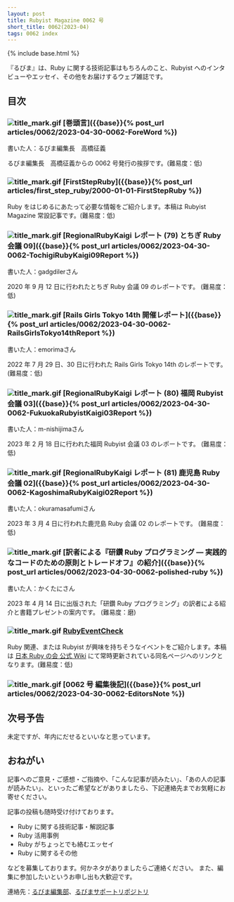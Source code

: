 ```yaml
---
layout: post
title: Rubyist Magazine 0062 号
short_title: 0062(2023-04)
tags: 0062 index
---
```

{% include base.html %}

『るびま』は、Ruby に関する技術記事はもちろんのこと、Rubyist へのインタビューやエッセイ、その他をお届けするウェブ雑誌です。

## 目次

### ![title_mark.gif]({{base}}{{site.baseurl}}/images/title_mark.gif) [巻頭言]({{base}}{% post_url articles/0062/2023-04-30-0062-ForeWord %})

書いた人：るびま編集長　高橋征義

るびま編集長　高橋征義からの 0062 号発行の挨拶です。(難易度：低)

### ![title_mark.gif]({{base}}{{site.baseurl}}/images/title_mark.gif) [FirstStepRuby]({{base}}{% post_url articles/first_step_ruby/2000-01-01-FirstStepRuby %})

Ruby をはじめるにあたって必要な情報をご紹介します。本稿は Rubyist Magazine 常設記事です。(難易度：低)

### ![title_mark.gif]({{base}}{{site.baseurl}}/images/title_mark.gif) [RegionalRubyKaigi レポート (79) とちぎ Ruby 会議 09]({{base}}{% post_url articles/0062/2023-04-30-0062-TochigiRubyKaigi09Report %})

書いた人：gadgdilerさん

2020 年 9 月 12 日に行われたとちぎ Ruby 会議 09 のレポートです。  (難易度：低)

### ![title_mark.gif]({{base}}{{site.baseurl}}/images/title_mark.gif) [Rails Girls Tokyo 14th 開催レポート]({{base}}{% post_url articles/0062/2023-04-30-0062-RailsGirlsTokyo14thReport %})

書いた人：emorimaさん

2022 年 7 月 29 日、30 日に行われた Rails Girls Tokyo 14th のレポートです。  (難易度：低)
### ![title_mark.gif]({{base}}{{site.baseurl}}/images/title_mark.gif) [RegionalRubyKaigi レポート (80) 福岡 Rubyist 会議 03]({{base}}{% post_url articles/0062/2023-04-30-0062-FukuokaRubyistKaigi03Report %})

書いた人：m-nishijimaさん

2023 年 2 月 18 日に行われた福岡 Rubyist 会議 03 のレポートです。  (難易度：低)


### ![title_mark.gif]({{base}}{{site.baseurl}}/images/title_mark.gif) [RegionalRubyKaigi レポート (81) 鹿児島 Ruby 会議 02]({{base}}{% post_url articles/0062/2023-04-30-0062-KagoshimaRubyKaigi02Report %})

書いた人：okuramasafumiさん

2023 年 3 月 4 日に行われた鹿児島 Ruby 会議 02 のレポートです。  (難易度：低)


### ![title_mark.gif]({{base}}{{site.baseurl}}/images/title_mark.gif) [訳者による『研鑽 Ruby プログラミング ― 実践的なコードのための原則とトレードオフ』の紹介]({{base}}{% post_url articles/0062/2023-04-30-0062-polished-ruby %})

書いた人：かくたにさん

2023 年 4 月 14 日に出版された「研鑽 Ruby プログラミング」の訳者による紹介と書籍プレゼントの案内です。 (難易度：磨)


### ![title_mark.gif]({{base}}{{site.baseurl}}/images/title_mark.gif) [RubyEventCheck](https://github.com/ruby-no-kai/official/wiki/RubyEventCheck)

Ruby 関連、または Rubyist が興味を持ちそうなイベントをご紹介します。本稿は [日本 Ruby の会 公式 Wiki](https://scrapbox.io/ruby-no-kai/RubyEventCheck) にて常時更新されている同名ページへのリンクとなります。(難易度：低)

### ![title_mark.gif]({{base}}{{site.baseurl}}/images/title_mark.gif) [0062 号 編集後記]({{base}}{% post_url articles/0062/2023-04-30-0062-EditorsNote %})

## 次号予告

未定ですが、年内にだせるといいなと思っています。

## おねがい

記事へのご意見・ご感想・ご指摘や、「こんな記事が読みたい」、「あの人の記事が読みたい」、といったご希望などがありましたら、下記連絡先までお気軽にお寄せください。

記事の投稿も随時受け付けております。

* Ruby に関する技術記事・解説記事
* Ruby 活用事例
* Ruby がちょっとでも絡むエッセイ
* Ruby に関するその他

などを募集しております。何かネタがありましたらご連絡ください。
また、編集に参加したいというお申し出も大歓迎です。

連絡先：[るびま編集部](mailto:magazine@ruby-no-kai.org)、[るびまサポートリポジトリ](https://github.com/rubima/magazine.rubyist.net)
